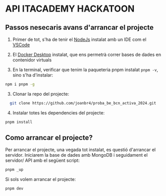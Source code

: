 # API ITACADEMY HACKATOON

## Passos nesecaris avans d'arrancar el projecte

1. Primer de tot, s'ha de tenir el [NodeJs](https://nodejs.org/en/download/package-manager/current) instalat amb un IDE com el [VSCode](https://code.visualstudio.com/download)

2. El [Docker Desktop](https://www.docker.com/products/docker-desktop/) instalat, que ens permetrà correr bases de dades en contenidor virtuals

3. En la terminal, verificar que tenim la paqueteria pnpm instalat `pnpm -v`, sino s'ha d'instalar:

```sh
npm i pnpm -g
```

3. Clonar la repo del projecte:

```sh
  git clone https://github.com/joanbr4/proba_be_bcn_activa_2024.git
```

4. Instalar totes les dependencies del projecte:

```sh
pnpm install
```

## Como arrancar el projecte?

Per arrancar el projecte, una vegada tot instalat, es questió d'arrancar el servidor. Iniciarem la base de dades amb MongoDB i seguidament el servidor/ API amb el següent script:

```sh
pnpm _up
```

Si sols volem arrancar el projecte:

```sh
pnpm dev
```
